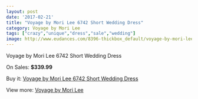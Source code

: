 ```yaml
---
layout: post
date: '2017-02-21'
title: "Voyage by Mori Lee 6742 Short Wedding Dress"
category: Voyage by Mori Lee
tags: ["crazy","unique","dress","sale","wedding"]
image: http://www.eudances.com/8396-thickbox_default/voyage-by-mori-lee-6742-short-wedding-dress.jpg
---
```

Voyage by Mori Lee 6742 Short Wedding Dress

On Sales: **$339.99**
<a href="https://www.eudances.com/en/voyage-by-mori-lee/2877-voyage-by-mori-lee-6742-short-wedding-dress.html"><amp-img layout="responsive" width="600" height="600" src="//www.eudances.com/8396-thickbox_default/voyage-by-mori-lee-6742-short-wedding-dress.jpg" alt="Voyage by Mori Lee 6742 Short Wedding Dress 0" /></a>
<a href="https://www.eudances.com/en/voyage-by-mori-lee/2877-voyage-by-mori-lee-6742-short-wedding-dress.html"><amp-img layout="responsive" width="600" height="600" src="//www.eudances.com/8397-thickbox_default/voyage-by-mori-lee-6742-short-wedding-dress.jpg" alt="Voyage by Mori Lee 6742 Short Wedding Dress 1" /></a>
<a href="https://www.eudances.com/en/voyage-by-mori-lee/2877-voyage-by-mori-lee-6742-short-wedding-dress.html"><amp-img layout="responsive" width="600" height="600" src="//www.eudances.com/8398-thickbox_default/voyage-by-mori-lee-6742-short-wedding-dress.jpg" alt="Voyage by Mori Lee 6742 Short Wedding Dress 2" /></a>
<a href="https://www.eudances.com/en/voyage-by-mori-lee/2877-voyage-by-mori-lee-6742-short-wedding-dress.html"><amp-img layout="responsive" width="600" height="600" src="//www.eudances.com/8399-thickbox_default/voyage-by-mori-lee-6742-short-wedding-dress.jpg" alt="Voyage by Mori Lee 6742 Short Wedding Dress 3" /></a>
<a href="https://www.eudances.com/en/voyage-by-mori-lee/2877-voyage-by-mori-lee-6742-short-wedding-dress.html"><amp-img layout="responsive" width="600" height="600" src="//www.eudances.com/8400-thickbox_default/voyage-by-mori-lee-6742-short-wedding-dress.jpg" alt="Voyage by Mori Lee 6742 Short Wedding Dress 4" /></a>

Buy it: [Voyage by Mori Lee 6742 Short Wedding Dress](https://www.eudances.com/en/voyage-by-mori-lee/2877-voyage-by-mori-lee-6742-short-wedding-dress.html "Voyage by Mori Lee 6742 Short Wedding Dress")

View more: [Voyage by Mori Lee](https://www.eudances.com/en/47-voyage-by-mori-lee "Voyage by Mori Lee")